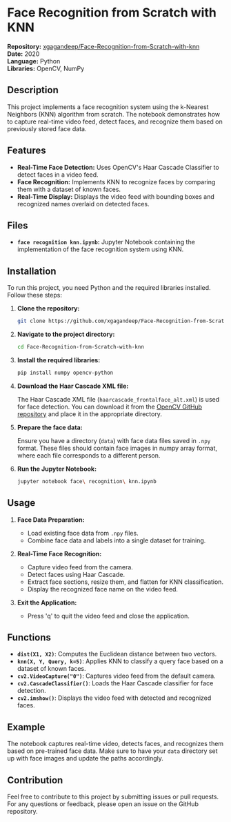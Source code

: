 

# Face Recognition from Scratch with KNN

**Repository:** [xgagandeep/Face-Recognition-from-Scratch-with-knn](https://github.com/xgagandeep/Face-Recognition-from-Scratch-with-knn)  
**Date:** 2020  
**Language:** Python  
**Libraries:** OpenCV, NumPy

## Description

This project implements a face recognition system using the k-Nearest Neighbors (KNN) algorithm from scratch. The notebook demonstrates how to capture real-time video feed, detect faces, and recognize them based on previously stored face data.

## Features

- **Real-Time Face Detection:** Uses OpenCV's Haar Cascade Classifier to detect faces in a video feed.
- **Face Recognition:** Implements KNN to recognize faces by comparing them with a dataset of known faces.
- **Real-Time Display:** Displays the video feed with bounding boxes and recognized names overlaid on detected faces.

## Files

- **`face recognition knn.ipynb`:** Jupyter Notebook containing the implementation of the face recognition system using KNN.

## Installation

To run this project, you need Python and the required libraries installed. Follow these steps:

1. **Clone the repository:**

   ```bash
   git clone https://github.com/xgagandeep/Face-Recognition-from-Scratch-with-knn.git
   ```

2. **Navigate to the project directory:**

   ```bash
   cd Face-Recognition-from-Scratch-with-knn
   ```

3. **Install the required libraries:**

   ```bash
   pip install numpy opencv-python
   ```

4. **Download the Haar Cascade XML file:**

   The Haar Cascade XML file (`haarcascade_frontalface_alt.xml`) is used for face detection. You can download it from the [OpenCV GitHub repository](https://github.com/opencv/opencv/tree/master/data/haarcascades) and place it in the appropriate directory.

5. **Prepare the face data:**

   Ensure you have a directory (`data`) with face data files saved in `.npy` format. These files should contain face images in numpy array format, where each file corresponds to a different person.

6. **Run the Jupyter Notebook:**

   ```bash
   jupyter notebook face\ recognition\ knn.ipynb
   ```

## Usage

1. **Face Data Preparation:**
   - Load existing face data from `.npy` files.
   - Combine face data and labels into a single dataset for training.

2. **Real-Time Face Recognition:**
   - Capture video feed from the camera.
   - Detect faces using Haar Cascade.
   - Extract face sections, resize them, and flatten for KNN classification.
   - Display the recognized face name on the video feed.

3. **Exit the Application:**
   - Press 'q' to quit the video feed and close the application.

## Functions

- **`dist(X1, X2)`**: Computes the Euclidean distance between two vectors.
- **`knn(X, Y, Query, k=5)`**: Applies KNN to classify a query face based on a dataset of known faces.
- **`cv2.VideoCapture("0")`**: Captures video feed from the default camera.
- **`cv2.CascadeClassifier()`**: Loads the Haar Cascade classifier for face detection.
- **`cv2.imshow()`**: Displays the video feed with detected and recognized faces.

## Example

The notebook captures real-time video, detects faces, and recognizes them based on pre-trained face data. Make sure to have your `data` directory set up with face images and update the paths accordingly.

## Contribution

Feel free to contribute to this project by submitting issues or pull requests. For any questions or feedback, please open an issue on the GitHub repository.
